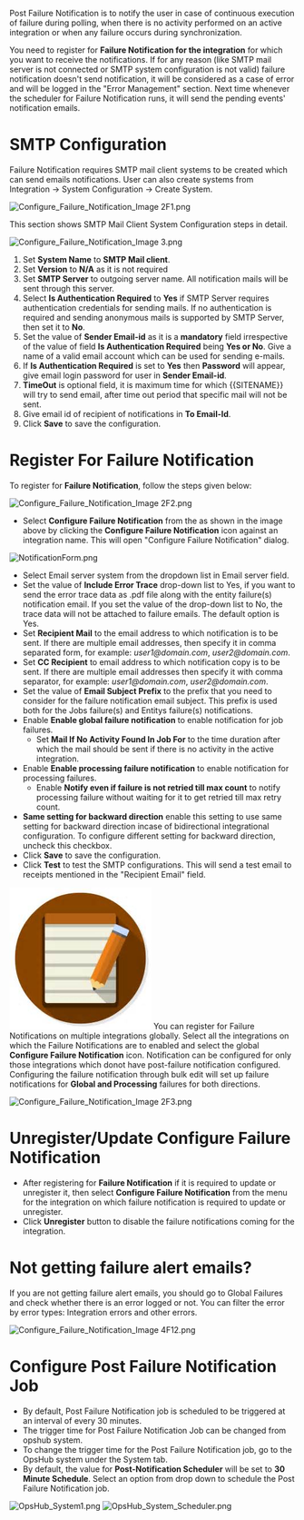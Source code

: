 
Post Failure Notification is to notify the user in case of continuous execution of failure during polling, when there is no activity performed on an active integration or when any failure occurs during synchronization.  
  

You need to register for **Failure Notification for the integration** for which you want to receive the notifications. If for any reason (like SMTP mail server is not connected or SMTP system configuration is not valid) failure notification doesn't send notification, it will be considered as a case of error and will be logged in the "Error Management" section. Next time whenever the scheduler for Failure Notification runs, it will send the pending events' notification emails.

# SMTP Configuration

Failure Notification requires SMTP mail client systems to be created which can send emails notifications. User can also create systems from Integration → System Configuration → Create System.

![Configure_Failure_Notification_Image 2F1.png](../assets/Configure_Failure_Notification_Image_2F1.png)

This section shows SMTP Mail Client System Configuration steps in detail.

![Configure_Failure_Notification_Image 3.png](../assets/Configure_Failure_Notification_Image_3.png)

1. Set **System Name** to **SMTP Mail client**.  
2. Set **Version** to **N/A** as it is not required  
3. Set **SMTP Server** to outgoing server name. All notification mails will be sent through this server.  
4. Select **Is Authentication Required** to **Yes** if SMTP Server requires authentication credentials for sending mails. If no authentication is required and sending anonymous mails is supported by SMTP Server, then set it to **No**.  
5. Set the value of **Sender Email-id** as it is a **mandatory** field irrespective of the value of field **Is Authentication Required** being **Yes or No**. Give a name of a valid email account which can be used for sending e-mails.  
6. If **Is Authentication Required** is set to **Yes** then **Password** will appear, give email login password for user in **Sender Email-id**.  
7. **TimeOut** is optional field, it is maximum time for which {{SITENAME}} will try to send email, after time out period that specific mail will not be sent.  
8. Give email id of recipient of notifications in **To Email-Id**.  
9. Click **Save** to save the configuration.

# Register For Failure Notification

To register for **Failure Notification**, follow the steps given below:

![Configure_Failure_Notification_Image 2F2.png](../assets/Configure_Failure_Notification_Image_2F2.png)

- Select **Configure Failure Notification** from the as shown in the image above by clicking the **Configure Failure Notification** icon against an integration name. This will open "Configure Failure Notification" dialog.

![NotificationForm.png](../assets/NotificationForm.png)

- Select Email server system from the dropdown list in Email server field.
- Set the value of **Include Error Trace** drop-down list to Yes, if you want to send the error trace data as .pdf file along with the entity failure(s) notification email. If you set the value of the drop-down list to No, the trace data will not be attached to failure emails. The default option is Yes.
- Set **Recipient Mail** to the email address to which notification is to be sent. If there are multiple email addresses, then specify it in comma separated form, for example: _user1@domain.com_, _user2@domain.com_.
- Set **CC Recipient** to email address to which notification copy is to be sent. If there are multiple email addresses then specify it with comma separator, for example: _user1@domain.com_, _user2@domain.com_.
- Set the value of **Email Subject Prefix** to the prefix that you need to consider for the failure notification email subject. This prefix is used both for the Jobs failure(s) and Entitys failure(s) notifications.
- Enable **Enable global failure notification** to enable notification for job failures.
  - Set **Mail If No Activity Found In Job For** to the time duration after which the mail should be sent if there is no activity in the active integration.
- Enable **Enable processing failure notification** to enable notification for processing failures.
  - Enable **Notify even if failure is not retried till max count** to notify processing failure without waiting for it to get retried till max retry count.
- **Same setting for backward direction** enable this setting to use same setting for backward direction incase of bidirectional integrational configuration. To configure different setting for backward direction, uncheck this checkbox.
- Click **Save** to save the configuration.
- Click **Test** to test the SMTP configurations. This will send a test email to receipts mentioned in the "Recipient Email" field.

![Note.jpg](../../assets/Note.jpg) You can register for Failure Notifications on multiple integrations globally. Select all the integrations on which the Failure Notifications are to enabled and select the global **Configure Failure Notification** icon. Notification can be configured for only those integrations which donot have post-failure notification configured. Configuring the failure notification through bulk edit will set up failure notifications for **Global and Processing** failures for both directions.

![Configure_Failure_Notification_Image 2F3.png](../assets/Configure_Failure_Notification_Image_2F3.png)

# Unregister/Update Configure Failure Notification

- After registering for **Failure Notification** if it is required to update or unregister it, then select **Configure Failure Notification** from the menu for the integration on which failure notification is required to update or unregister.
- Click **Unregister** button to disable the failure notifications coming for the integration.

# Not getting failure alert emails?

If you are not getting failure alert emails, you should go to Global Failures and check whether there is an error logged or not. You can filter the error by error types: Integration errors and other errors.

![Configure_Failure_Notification_Image 4F12.png](../assets/Configure_Failure_Notification_Image_4F12.png)

# Configure Post Failure Notification Job

- By default, Post Failure Notification job is scheduled to be triggered at an interval of every 30 minutes.
- The trigger time for Post Failure Notification Job can be changed from opshub system.
- To change the trigger time for the Post Failure Notification job, go to the OpsHub system under the System tab.
- By default, the value for **Post-Notification Scheduler** will be set to **30 Minute Schedule**. Select an option from drop down to schedule the Post Failure Notification job.

![OpsHub_System1.png](../assets/OpsHub_System1.png)
![OpsHub_System_Scheduler.png](../assets/OpsHub_System_Scheduler.png)
